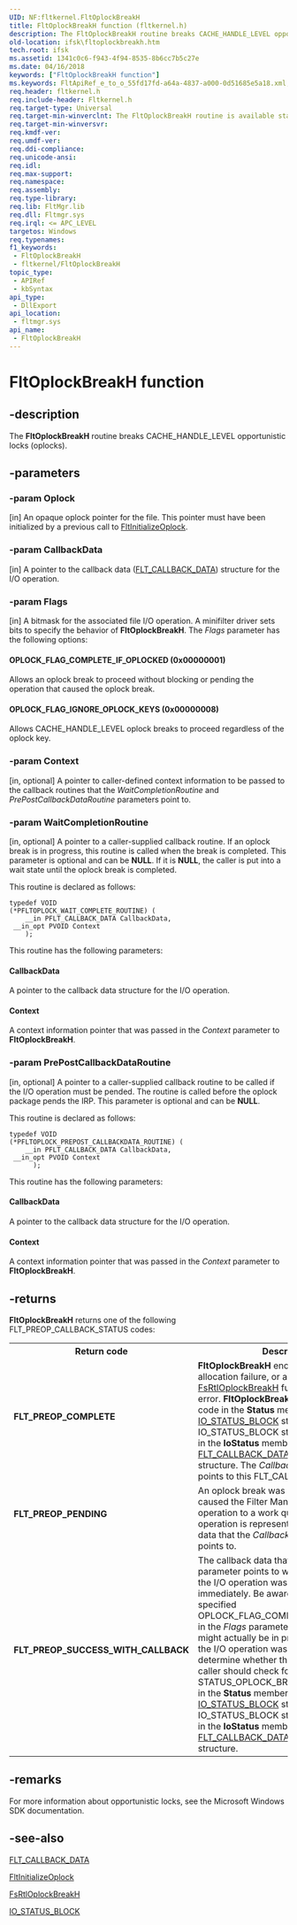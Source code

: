 ```yaml
---
UID: NF:fltkernel.FltOplockBreakH
title: FltOplockBreakH function (fltkernel.h)
description: The FltOplockBreakH routine breaks CACHE_HANDLE_LEVEL opportunistic locks (oplocks).
old-location: ifsk\fltoplockbreakh.htm
tech.root: ifsk
ms.assetid: 1341c0c6-f943-4f94-8535-8b6cc7b5c27e
ms.date: 04/16/2018
keywords: ["FltOplockBreakH function"]
ms.keywords: FltApiRef_e_to_o_55fd17fd-a64a-4837-a000-0d51685e5a18.xml, FltOplockBreakH, FltOplockBreakH routine [Installable File System Drivers], fltkernel/FltOplockBreakH, ifsk.fltoplockbreakh
req.header: fltkernel.h
req.include-header: Fltkernel.h
req.target-type: Universal
req.target-min-winverclnt: The FltOplockBreakH routine is available starting with Windows 7.
req.target-min-winversvr: 
req.kmdf-ver: 
req.umdf-ver: 
req.ddi-compliance: 
req.unicode-ansi: 
req.idl: 
req.max-support: 
req.namespace: 
req.assembly: 
req.type-library: 
req.lib: FltMgr.lib
req.dll: Fltmgr.sys
req.irql: <= APC_LEVEL
targetos: Windows
req.typenames: 
f1_keywords:
 - FltOplockBreakH
 - fltkernel/FltOplockBreakH
topic_type:
 - APIRef
 - kbSyntax
api_type:
 - DllExport
api_location:
 - fltmgr.sys
api_name:
 - FltOplockBreakH
---
```


# FltOplockBreakH function


## -description

The <b>FltOplockBreakH</b> routine breaks CACHE_HANDLE_LEVEL opportunistic locks (oplocks).

## -parameters

### -param Oplock 

[in]
An opaque oplock pointer for the file. This pointer must have been initialized by a previous call to <a href="/windows-hardware/drivers/ddi/fltkernel/nf-fltkernel-fltinitializeoplock">FltInitializeOplock</a>.

### -param CallbackData 

[in]
A pointer to the callback data (<a href="/windows-hardware/drivers/ddi/fltkernel/ns-fltkernel-_flt_callback_data">FLT_CALLBACK_DATA</a>) structure for the I/O operation.

### -param Flags 

[in]
A bitmask for the associated file I/O operation. A minifilter driver sets bits to specify the behavior of <b>FltOplockBreakH</b>. The <i>Flags</i> parameter has the following options:





#### OPLOCK_FLAG_COMPLETE_IF_OPLOCKED (0x00000001)

Allows an oplock break to proceed without blocking or pending the operation that caused the oplock break. 



#### OPLOCK_FLAG_IGNORE_OPLOCK_KEYS (0x00000008)

Allows CACHE_HANDLE_LEVEL oplock breaks to proceed regardless of the oplock key.

### -param Context 

[in, optional]
A pointer to caller-defined context information to be passed to the callback routines that the <i>WaitCompletionRoutine</i> and <i>PrePostCallbackDataRoutine </i>parameters point to.

### -param WaitCompletionRoutine 

[in, optional]
A pointer to a caller-supplied callback routine. If an oplock break is in progress, this routine is called when the break is completed. This parameter is optional and can be <b>NULL</b>. If it is <b>NULL</b>, the caller is put into a wait state until the oplock break is completed. 

This routine is declared as follows: 


```
typedef VOID
(*PFLTOPLOCK_WAIT_COMPLETE_ROUTINE) (
    __in PFLT_CALLBACK_DATA CallbackData,
 __in_opt PVOID Context
    );
```

This routine has the following parameters: 





#### CallbackData

A pointer to the callback data structure for the I/O operation. 



#### Context

A context information pointer that was passed in the <i>Context</i> parameter to <b>FltOplockBreakH</b>.

### -param PrePostCallbackDataRoutine 

[in, optional]
A pointer to a caller-supplied callback routine to be called if the I/O operation must be pended. The routine is called before the oplock package pends the IRP. This parameter is optional and can be <b>NULL</b>. 

This routine is declared as follows: 


```
typedef VOID
(*PFLTOPLOCK_PREPOST_CALLBACKDATA_ROUTINE) (
    __in PFLT_CALLBACK_DATA CallbackData,
 __in_opt PVOID Context
      );
```

This routine has the following parameters: 





#### CallbackData

A pointer to the callback data structure for the I/O operation. 



#### Context

A context information pointer that was passed in the <i>Context</i> parameter to <b>FltOplockBreakH</b>.

## -returns

<b>FltOplockBreakH</b> returns one of the following FLT_PREOP_CALLBACK_STATUS codes: 

<table>
<tr>
<th>Return code</th>
<th>Description</th>
</tr>
<tr>
<td width="40%">
<dl>
<dt><b>FLT_PREOP_COMPLETE</b></dt>
</dl>
</td>
<td width="60%">
<b>FltOplockBreakH</b> encountered a pool allocation failure, or a call to the <a href="/windows-hardware/drivers/ddi/ntifs/nf-ntifs-_fsrtl_advanced_fcb_header-fsrtloplockbreakh">FsRtlOplockBreakH</a> function returned an error. <b>FltOplockBreakH</b> will set the error code in the <b>Status</b> member of the <a href="/windows-hardware/drivers/ddi/wdm/ns-wdm-_io_status_block">IO_STATUS_BLOCK</a> structure. The IO_STATUS_BLOCK structure is specified in the <b>IoStatus</b> member of the <a href="/windows-hardware/drivers/ddi/fltkernel/ns-fltkernel-_flt_callback_data">FLT_CALLBACK_DATA</a> callback data structure. The <i>CallbackData</i> parameter points to this FLT_CALLBACK_DATA. 

</td>
</tr>
<tr>
<td width="40%">
<dl>
<dt><b>FLT_PREOP_PENDING</b></dt>
</dl>
</td>
<td width="60%">
An oplock break was initiated, which caused the Filter Manager to post the I/O operation to a work queue. The I/O operation is represented by the callback data that the <i>CallbackData</i> parameter points to. 

</td>
</tr>
<tr>
<td width="40%">
<dl>
<dt><b>FLT_PREOP_SUCCESS_WITH_CALLBACK</b></dt>
</dl>
</td>
<td width="60%">
The callback data that the <i>CallbackData</i> parameter points to was not pended, and the I/O operation was performed immediately. Be aware that if the caller specified OPLOCK_FLAG_COMPLETE_IF_OPLOCKED in the <i>Flags</i> parameter, an oplock break might actually be in progress even though the I/O operation was not pended. To determine whether this is the situation, the caller should check for STATUS_OPLOCK_BREAK_IN_PROGRESS in the <b>Status</b> member of the <a href="/windows-hardware/drivers/ddi/wdm/ns-wdm-_io_status_block">IO_STATUS_BLOCK</a> structure. The IO_STATUS_BLOCK structure is specified in the <b>IoStatus</b> member of the <a href="/windows-hardware/drivers/ddi/fltkernel/ns-fltkernel-_flt_callback_data">FLT_CALLBACK_DATA</a> callback data structure. 

</td>
</tr>
</table>

## -remarks

For more information about opportunistic locks, see the Microsoft Windows SDK documentation.

## -see-also

<a href="/windows-hardware/drivers/ddi/fltkernel/ns-fltkernel-_flt_callback_data">FLT_CALLBACK_DATA</a>



<a href="/windows-hardware/drivers/ddi/fltkernel/nf-fltkernel-fltinitializeoplock">FltInitializeOplock</a>



<a href="/windows-hardware/drivers/ddi/ntifs/nf-ntifs-_fsrtl_advanced_fcb_header-fsrtloplockbreakh">FsRtlOplockBreakH</a>



<a href="/windows-hardware/drivers/ddi/wdm/ns-wdm-_io_status_block">IO_STATUS_BLOCK</a>